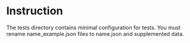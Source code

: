 Instruction
===========


The tests directory contains minimal configuration for tests. You must rename
name_example.json files to name.json and supplemented data.

